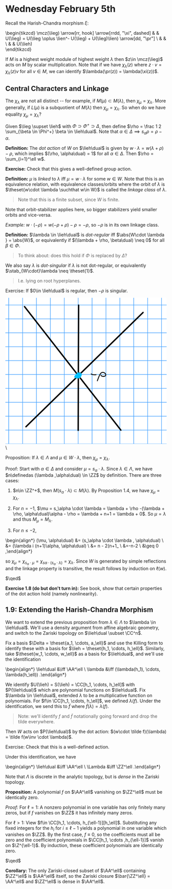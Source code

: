 # Wednesday February 5th

Recall the Harish-Chandra morphism $\xi$:

\begin{tikzcd}
\mcz(\lieg) \arrow[rr, hook] \arrow[rrdd, "\xi", dashed] &  & U(\lieg) = U(\lieg \oplus \lien^- U(\lieg) + U(\lieg)\lien) \arrow[dd, "\pr"] \\
                                                         &  &                                                                               \\
                                                         &  & U(\lieh)                                                                     
\end{tikzcd}

If $M$ is a highest weight module of highest weight $\lambda$ then $z\in \mcz(\lieg)$ acts on $M$ by scalar multiplication.
Note that if we have $\chi_\lambda(z)$ where $z\cdot v = \chi_\lambda(z) v$ for all $v\in M$, we can identify $\lambda(\pr(z)) = \lambda(\xi(z))$.

## Central Characters and Linkage

The $\chi_\lambda$ are not all distinct -- for example, if $M(\mu) \subset M(\lambda)$, then $\chi_\mu = \chi_\lambda$.
More generally, if $L(\mu)$ is a subquotient of $M(\lambda)$ then $\chi_\mu = \chi_\lambda$.
So when do we have equality $\chi_\mu = \chi_\lambda$?

Given $\lieg \supset \lieh$ with $\Phi \supset \Phi^+ \supset \Delta$, then define $\rho = \frac 1 2 \sum_{\beta \in \Phi^+} \beta \in \lieh\dual$.
Note that $\alpha \in \Delta \implies s_\alpha \rho = \rho - \alpha$.

**Definition:**
The *dot action* of $W$ on $\lieh\dual$ is given by $w\cdot \lambda = w(\lambda + \rho) - \rho$, which implies $(\rho, \alpha\dual) = 1$ for all $\alpha \in \Delta$.
Then $\rho = \sum_{i=1}^\ell w$.

**Exercise:** 
Check that this gives a well-defined group action.

**Definition:**
$\mu$ is *linked* to $\lambda$ iff $\mu = w\cdot \lambda$ for some $w\in W$.
Note that this is an equivalence relation, with equivalence classes/orbits where the orbit of $\lambda$ is $\theset{w\cdot \lambda \suchthat w\in W}$ is called the *linkage class* of $\lambda$.

> Note that this is a finite subset, since $W$ is finite.

Note that orbit-stabilizer applies here, so bigger stabilizers yield smaller orbits and vice-versa.

*Example:*
$w\cdot (-\rho) = w(-\rho + \rho) - \rho = -\rho$, so $-\rho$ is in its own linkage class.

**Definition:**
$\lambda \in \lieh\dual$ is *dot-regular* iff $\abs{W\cdot \lambda } = \abs{W}$, or equivalently if $(\lambda + \rho, \beta\dual) \neq 0$ for all $\beta \in \Phi$.

> To think about: does this hold if $\Phi$ is replaced by $\Delta$?

We also say $\lambda$ is *dot-singular* if $\lambda$ is not dot-regular, or equivalently $\stab_{W\cdot}\lambda \neq \theset{1}$.

> I.e. lying on root hyperplanes.

Exercise:
If $0\in \lieh\dual$ is regular, then $-\rho$ is singular.

![Image](figures/2020-02-05-09:26.png)\

Proposition:
If $\lambda \in \Lambda$ and $\mu \in W\cdot \lambda$, then $\chi_\mu = \chi_\lambda$.

Proof:
Start with $\alpha \in \Delta$ and consider $\mu = s_\alpha \cdot \lambda$.
Since $\lambda \in \Lambda$, we have $n\definedas (\lambda ,\alpha\dual) \in \ZZ$ by definition.
There are three cases:

1. $n\in \ZZ^+$, then $M(s_\alpha \cdot \lambda) \subset M(\lambda)$.
  By Proposition 1.4, we have $\chi_\mu =\chi_\lambda$.

2. For $n=-1$, $\mu = s_\alpha \cdot \lambda = \lambda + \rho -(\lambda + \rho, \alpha\dual)\alpha - \rho = \lambda + n+1 = \lambda + 0$.
  So $\mu = \lambda$ and thus $M_\mu = M_\lambda$.

3. For $n\leq -2$, 

\begin{align*}
(\mu, \alpha\dual) 
&= (s_\alpha \cdot \lambda , \alpha\dual) \\
&= (\lambda i (n+1)\alpha, \alpha\dual) \\
&= n - 2(n+1_ \\
&=-n-2 \\
&\geq 0
,\end{align*}
  
  so $\chi_\mu = \chi_{s_\alpha \cdot \mu} = \chi_{s\alpha \cdot (s_\alpha \cdot \lambda)} = \chi_\lambda$.
  Since $W$ is generated by simple reflections and the linkage property is transitive, the result follows by induction on $\ell(w)$.

$\qed$

**Exercise 1.8 (do but don't turn in):**
See book, show that certain properties of the dot action hold (namely nonlinearity).

## 1.9: Extending the Harish-Chandra Morphism

We want to extend the previous proposition from $\lambda \in \Lambda$ to $\lambda \in \lieh\dual$.
We'll use a density argument from affine algebraic geometry, and switch to the Zariski topology on $\lieh\dual \subset \CC^n$.

Fix a basis $\Delta = \theset{a_1, \cdots, a_\ell}$ and use the Killing form to identify these with a basis for $\lieh = \theset{h_1, \cdots, h_\ell}$.
Similarly, take $\theset{w_1, \cdots, w_\ell}$ as a basis for $\lieh\dual$, and we'll use the identification

\begin{align*}
\lieh\dual &\iff \AA^\ell \\
\lambda &\iff (\lambda(h_1), \cdots, \lambda(h_\ell))
.\end{align*}

We identify $U(\lieh) = S(\lieh) = \CC[h_1, \cdots, h_\ell]$ with $P(\lieh\dual)$ which are polynomial functions on $\lieh\dual$.
Fix $\lambda \in \lieh\dual$, extended $\lambda$ to be a multiplicative function on polynomials.
For $f\in \CC[h_1, \cdots, h_\ell]$, we defined $\lambda(f)$.
Under the identification, we send this to $\tilde f$ where $\tilde f(\lambda) = \lambda(f)$.

> Note: we'll identify $f$ and $\tilde f$ notationally going forward and drop the tilde everywhere.

Then $W$ acts on $P(\lieh\dual)$ by the dot action: $(w\cdot \tilde f)(\lambda) = \tilde f(w\inv \cdot \lambda)$.

Exercise:
Check that this is a well-defined action.

Under this identification, we have

\begin{align*}
\lieh\dual &\iff \AA^\ell \\
\Lambda &\iff \ZZ^\ell
.\end{align*}

Note that $\Lambda$ is discrete in the analytic topology, but is *dense* in the Zariski topology.

**Proposition:**
A polynomial $f$ on $\AA^\ell$ vanishing on $\ZZ^\ell$ must be identically zero.

*Proof:*
For $\ell = 1$: 
A nonzero polynomial in one variable has only finitely many zeros, but if $f$ vanishes on $\ZZ$ it has infinitely many zeros.

For $\ell > 1$:
View $f\in \CC[h_1, \cdots, h_{\ell-1}][h_\ell]$.
Substituting any fixed integers for the $h_i$ for $i\leq \ell - 1$ yields a polynomial in one variable which vanishes on $\ZZ$.
By the first case, $f \equiv 0$, so the coefficients must all be zero and the coefficient polynomials in $\CC[h_1, \cdots ,h_{\ell-1}]$ vanish on $\Z^{\ell-1}$.
By induction, these coefficient polynomials are identically zero.

$\qed$

**Corollary:**
The only Zariski-closed subset of $\AA^\ell$ containing $\ZZ^\ell$ is $\AA^\ell$ itself, so the Zariski closure $\bar{\ZZ^\ell} = \AA^\ell$ and $\ZZ^\ell$ is dense in $\AA^\ell$.
